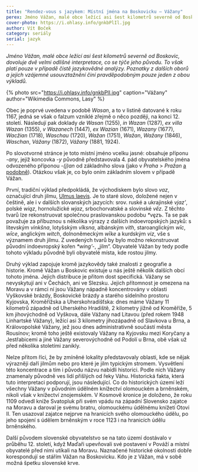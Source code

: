 ```yaml
---
title: "Rendez-vous s jazykem: Místní jména na Boskovicku – Vážany"
perex: Jméno Vážan, malé obce ležící asi šest kilometrů severně od Boskovic, dovoluje dvě velmi odlišné interpretace, co se týče jeho původu…
cover-photo: https://i.ohlasy.info/gnkbPlIl.jpg
author: Vít Boček
category: seriály
serial: jazyk
---
```


*Jméno Vážan, malé obce ležící asi šest kilometrů severně od Boskovic, dovoluje dvě velmi odlišné interpretace, co se týče jeho původu. To však platí pouze v případě čistě jazykovědné analýzy. Poznatky z dalších oborů a jejich vzájemné usouvztažnění činí pravděpodobným pouze jeden z obou výkladů.*

{% photo src="https://i.ohlasy.info/gnkbPlI.jpg" caption="Vážany" author="Wikimedia Commons, Lasy" %}

Obec je poprvé uvedena v podobě *Wasan*, a to v listině datované k roku 1167, jedná se však o falzum vzniklé zřejmě o něco později, na konci 12. století. Následují pak doklady *de Wasan* (1255), *in Wazan* (1287), *ex villa Wazan* (1355), *v Wazanech* (1447), *ex Wazian* (1671), *Wazany* (1677), *Wacžian* (1718), *Waschau* (1720), *Wažan* (1751), *Wažan*, *Wažany* (1846), *Waschan*, *Vážany* (1872), *Vážany* (1881, 1924).

Po slovotvorné stránce je toto místní jméno vcelku jasné: obsahuje příponu *-any*, jejíž koncovka *-y* původně představovala 4. pád obyvatelského jména odvozeného příponou *-(j)an* od základního slova (jako v *Praha* > *Pražan* [a podobně](http://nase-rec.ujc.cas.cz/archiv.php?art=4450)). Otázkou však je, co bylo oním základním slovem v případě Vážan.

První, tradiční výklad předpokládá, že východiskem bylo slovo *vaz*, označující druh jilmu, [Ulmus laevis](http://www.ohlasy.info/clanky/2016/07/jilmy.html). Je to staré slovo, doložené nejen v češtině, ale i v dalších slovanských jazycích: srov. ruské a ukrajinské *vjaz’*, polské *wiąz*, hornolužické *wjaz*, srbochorvatské a slovinské *vȇz*. Z těchto tvarů lze rekonstruovat společnou praslovanskou podobu *\*vęzъ*. Ta se pak považuje za příbuznou s několika výrazy z dalších indoevropských jazyků: s litevským *vìnkšna*, lotyšským *vîksna*, albánským *vith*, staroanglickým *wīc*, *wīce*, anglickým *witch*, dolnoněmeckým *wīke* a kurdským *viz*, vše s významem druh jilmu. Z uvedených tvarů by bylo možno rekonstruovat původní indoevropský kořen *\*wing’-*, „jilm“. Obyvatelé Vážan by tedy podle tohoto výkladu původně byli obyvatelé místa, kde rostou jilmy.

Druhý výklad zapojuje kromě jazykovědy také znalosti z geografie a historie. Kromě Vážan u Boskovic existuje u nás ještě několik dalších obcí tohoto jména. Jejich distribuce je přitom dost specifická. Vážany se nevyskytují ani v Čechách, ani ve Slezsku. Jejich přítomnost je omezena na Moravu a v rámci ní jsou Vážany nápadně koncentrovány v oblasti Vyškovské brázdy, Boskovické brázdy a starého sídelního prostoru Kyjovska, Kroměřížska a Uherskohradišťska: dnes máme Vážany 11 kilometrů západně od Uherského Hradiště, 2 kilometry jižně od Kroměříže, 5 km jihovýchodně od Vyškova, dále Vážany nad Litavou (před rokem 1948 Linhartské Vážany), ležící asi 3 kilometry jihozápadně od Slavkova u Brna, a Královopolské Vážany, jež jsou dnes administrativně součástí města Rousínov; kromě toho ještě existovaly Vážany na Kyjovsku mezi Koryčany a Jestřabicemi a jiné Vážany severovýchodně od Podolí u Brna, obě však už před několika stoletími zanikly.

Nelze přitom říci, že by zmíněné lokality představovaly oblasti, kde se nějak výrazněji daří jilmům nebo pro které je jilm typickým stromem. Vysvětlení této koncentrace a tím i původu názvu nabídli historici. Podle nich Vážany znamenaly původně ves lidí přišlých od řeky Váhu. Historická fakta, která tuto interpretaci podporují, jsou následující. Co do historických území leží všechny Vážany v původním údělném knížectví olomouckém a brněnském, nikoli však v knížectví znojemském. V Kosmově kronice je doloženo, že roku 1109 odvedl kníže Svatopluk při svém vpádu na západní Slovensko zajatce na Moravu a daroval je svému bratru, olomouckému údělnému knížeti Otovi II. Ten usazoval zajatce nejprve na hranicích svého olomouckého údělu, po jeho spojení s údělem brněnským v roce 1123 i na hranicích údělu brněnského.

Další původem slovenské obyvatelstvo se na tato území dostávalo v průběhu 12. století, když Maďaři upevňovali své postavení v Pováží a místní obyvatelé před nimi utíkali na Moravu. Naznačené historické okolnosti dobře korespondují se stářím Vážan na Boskovicku. Kdo je z Vážan, má v sobě možná špetku slovenské krve.
